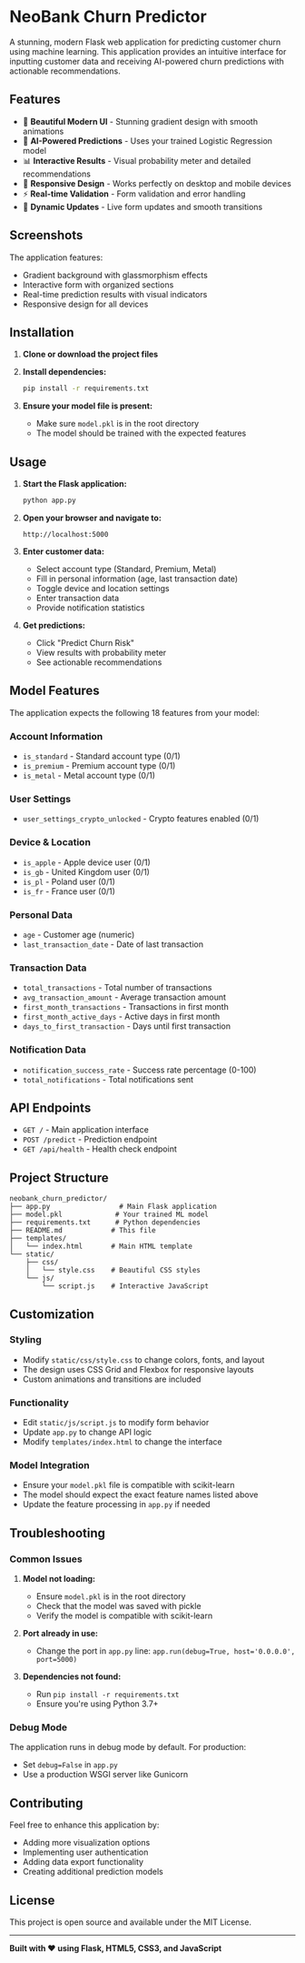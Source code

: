 # NeoBank Churn Predictor

A stunning, modern Flask web application for predicting customer churn using machine learning. This application provides an intuitive interface for inputting customer data and receiving AI-powered churn predictions with actionable recommendations.

## Features

- 🎨 **Beautiful Modern UI** - Stunning gradient design with smooth animations
- 🤖 **AI-Powered Predictions** - Uses your trained Logistic Regression model
- 📊 **Interactive Results** - Visual probability meter and detailed recommendations
- 📱 **Responsive Design** - Works perfectly on desktop and mobile devices
- ⚡ **Real-time Validation** - Form validation and error handling
- 🔄 **Dynamic Updates** - Live form updates and smooth transitions

## Screenshots

The application features:
- Gradient background with glassmorphism effects
- Interactive form with organized sections
- Real-time prediction results with visual indicators
- Responsive design for all devices

## Installation

1. **Clone or download the project files**

2. **Install dependencies:**
   ```bash
   pip install -r requirements.txt
   ```

3. **Ensure your model file is present:**
   - Make sure `model.pkl` is in the root directory
   - The model should be trained with the expected features

## Usage

1. **Start the Flask application:**
   ```bash
   python app.py
   ```

2. **Open your browser and navigate to:**
   ```
   http://localhost:5000
   ```

3. **Enter customer data:**
   - Select account type (Standard, Premium, Metal)
   - Fill in personal information (age, last transaction date)
   - Toggle device and location settings
   - Enter transaction data
   - Provide notification statistics

4. **Get predictions:**
   - Click "Predict Churn Risk"
   - View results with probability meter
   - See actionable recommendations

## Model Features

The application expects the following 18 features from your model:

### Account Information
- `is_standard` - Standard account type (0/1)
- `is_premium` - Premium account type (0/1)
- `is_metal` - Metal account type (0/1)

### User Settings
- `user_settings_crypto_unlocked` - Crypto features enabled (0/1)

### Device & Location
- `is_apple` - Apple device user (0/1)
- `is_gb` - United Kingdom user (0/1)
- `is_pl` - Poland user (0/1)
- `is_fr` - France user (0/1)

### Personal Data
- `age` - Customer age (numeric)
- `last_transaction_date` - Date of last transaction

### Transaction Data
- `total_transactions` - Total number of transactions
- `avg_transaction_amount` - Average transaction amount
- `first_month_transactions` - Transactions in first month
- `first_month_active_days` - Active days in first month
- `days_to_first_transaction` - Days until first transaction

### Notification Data
- `notification_success_rate` - Success rate percentage (0-100)
- `total_notifications` - Total notifications sent

## API Endpoints

- `GET /` - Main application interface
- `POST /predict` - Prediction endpoint
- `GET /api/health` - Health check endpoint

## Project Structure

```
neobank_churn_predictor/
├── app.py                 # Main Flask application
├── model.pkl             # Your trained ML model
├── requirements.txt      # Python dependencies
├── README.md            # This file
├── templates/
│   └── index.html       # Main HTML template
└── static/
    ├── css/
    │   └── style.css    # Beautiful CSS styles
    └── js/
        └── script.js    # Interactive JavaScript
```

## Customization

### Styling
- Modify `static/css/style.css` to change colors, fonts, and layout
- The design uses CSS Grid and Flexbox for responsive layouts
- Custom animations and transitions are included

### Functionality
- Edit `static/js/script.js` to modify form behavior
- Update `app.py` to change API logic
- Modify `templates/index.html` to change the interface

### Model Integration
- Ensure your `model.pkl` file is compatible with scikit-learn
- The model should expect the exact feature names listed above
- Update the feature processing in `app.py` if needed

## Troubleshooting

### Common Issues

1. **Model not loading:**
   - Ensure `model.pkl` is in the root directory
   - Check that the model was saved with pickle
   - Verify the model is compatible with scikit-learn

2. **Port already in use:**
   - Change the port in `app.py` line: `app.run(debug=True, host='0.0.0.0', port=5000)`

3. **Dependencies not found:**
   - Run `pip install -r requirements.txt`
   - Ensure you're using Python 3.7+

### Debug Mode

The application runs in debug mode by default. For production:
- Set `debug=False` in `app.py`
- Use a production WSGI server like Gunicorn

## Contributing

Feel free to enhance this application by:
- Adding more visualization options
- Implementing user authentication
- Adding data export functionality
- Creating additional prediction models

## License

This project is open source and available under the MIT License.

---

**Built with ❤️ using Flask, HTML5, CSS3, and JavaScript** 